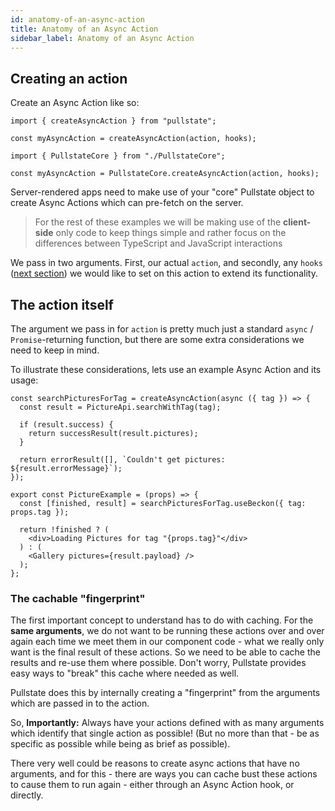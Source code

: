 ```yaml
---
id: anatomy-of-an-async-action
title: Anatomy of an Async Action
sidebar_label: Anatomy of an Async Action
---
```


## Creating an action

Create an Async Action like so:

<!--DOCUSAURUS_CODE_TABS-->
<!--Client-side only app-->
```tsx
import { createAsyncAction } from "pullstate";

const myAsyncAction = createAsyncAction(action, hooks);
```

<!--Server-rendered app-->
```tsx
import { PullstateCore } from "./PullstateCore";

const myAsyncAction = PullstateCore.createAsyncAction(action, hooks);
```

Server-rendered apps need to make use of your "core" Pullstate object to create Async Actions which can pre-fetch on the server.

> For the rest of these examples we will be making use of the **client-side** only code to keep things simple and rather focus on the differences between TypeScript and JavaScript interactions

<!--END_DOCUSAURUS_CODE_TABS-->

We pass in two arguments. First, our actual `action`, and secondly, any `hooks` ([next section](action-hooks.md)) we would like to set on this action to extend its functionality.

## The action itself

The argument we pass in for `action` is pretty much just a standard `async` / `Promise`-returning function, but there are some extra considerations we need to keep in mind.

To illustrate these considerations, lets use an example Async Action and its usage:

```tsx
const searchPicturesForTag = createAsyncAction(async ({ tag }) => {
  const result = PictureApi.searchWithTag(tag);
  
  if (result.success) {
    return successResult(result.pictures);
  }
  
  return errorResult([], `Couldn't get pictures: ${result.errorMessage}`);
});

export const PictureExample = (props) => {
  const [finished, result] = searchPicturesForTag.useBeckon({ tag: props.tag });

  return !finished ? (
    <div>Loading Pictures for tag "{props.tag}"</div>
  ) : (
    <Gallery pictures={result.payload} />
  );
};
```

### The cachable "fingerprint"

The first important concept to understand has to do with caching. For the **same arguments**, we do not want to be running these actions over and over again each time we meet them in our component code - what we really only want is the final result of these actions. So we need to be able to cache the results and re-use them where possible. Don't worry, Pullstate provides easy ways to "break" this cache where needed as well.

Pullstate does this by internally creating a "fingerprint" from the arguments which are passed in to the action.

So, **Importantly:** Always have your actions defined with as many arguments which identify that single action as possible! (But no more than that - be as specific as possible while being as brief as possible).

There very well could be reasons to create async actions that have no arguments, and for this - there are ways you can cache bust these actions to cause them to run again - either through an Async Action hook, or directly.